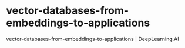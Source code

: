 # vector-databases-from-embeddings-to-applications
vector-databases-from-embeddings-to-applications | DeepLearning.AI

